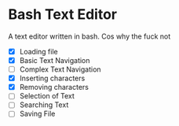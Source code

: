 # Bash Text Editor

A text editor written in bash.
Cos why the fuck not


- [X] Loading file
- [X] Basic Text Navigation
- [ ] Complex Text Navigation
- [X] Inserting characters
- [X] Removing characters
- [ ] Selection of Text
- [ ] Searching Text
- [ ] Saving File